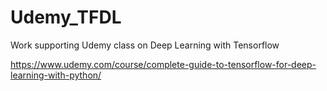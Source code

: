 # Udemy_TFDL
Work supporting Udemy class on Deep Learning with Tensorflow


https://www.udemy.com/course/complete-guide-to-tensorflow-for-deep-learning-with-python/
